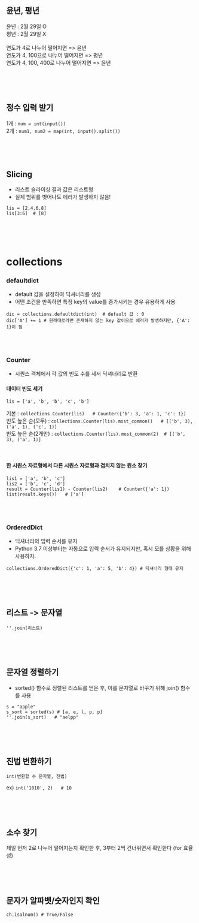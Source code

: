 
## 윤년, 평년

윤년 : 2월 29일 O<br>
평년 : 2월 29일 X<br>
<br>
연도가 4로 나누어 떨어지면 => 윤년<br>
연도가 4, 100으로 나누어 떨어지면 => 평년<br>
연도가 4, 100, 400로 나누어 떨어지면 => 윤년<br>

<br><br><br>



## 정수 입력 받기

1개 : `num = int(input())` <br>
2개 : `num1, num2 = map(int, input().split())` <br>

<br><br><br>



## Slicing

- 리스트 슬라이싱 결과 값은 리스트형
- 실제 범위를 벗어나도 에러가 발생하지 않음!
```
lis = [2,4,6,8]
lis[3:6]  # [8]
```

<br><br><br>


# collections

### defaultdict
- default 값을 설정하여 딕셔너리를 생성
- 어떤 조건을 만족하면 특정 key의 value를 증가시키는 경우 유용하게 사용

```
dic = collections.defaultdict(int)  # default 값 : 0
dic['A'] += 1 # 원래대로라면 존재하지 않는 key 값이므로 에러가 발생하지만, {'A': 1}이 됨
```

<br><br>

### Counter
- 시퀀스 객체에서 각 값의 빈도 수를 세서 딕셔너리로 반환

#### 데이터 빈도 세기
`lis = ['a', 'b', 'b', 'c', 'b']`<br>

기본 : `collections.Counter(lis)   # Counter({'b': 3, 'a': 1, 'c': 1})`<br>
빈도 높은 순(모두) : `collections.Counter(lis).most_common()   # [('b', 3), ('a', 1), ('c', 1)]`<br>
빈도 높은 순(2개만)  : `collections.Counter(lis).most_common(2)  # [('b', 3), ('a', 1)]`<br>

<br>

#### 한 시퀀스 자료형에서 다른 시퀀스 자료형과 겹치지 않는 원소 찾기

```
lis1 = ['a', 'b', 'c']
lis2 = ['b', 'c', 'd']
result = Counter(lis1) - Counter(lis2)    # Counter({'a': 1})
list(result.keys())   # ['a']
```

<br><br>

### OrderedDict
- 딕셔너리의 입력 순서를 유지
- Python 3.7 이상부터는 자동으로 입력 순서가 유지되지만, 혹시 모를 상황을 위해 사용하자.

`collections.OrderedDict({'c': 1, 'a': 5, 'b': 4}) # 딕셔너리 형태 유지`

<br><br><br>



## 리스트 -> 문자열
`''.join(리스트)`

<br><br><br>


## 문자열 정렬하기
- sorted() 함수로 정렬된 리스트를 얻은 후, 이를 문자열로 바꾸기 위해 join() 함수를 사용
```
s = "apple"
s_sort = sorted(s) # [a, e, l, p, p]
''.join(s_sort)   # "aelpp"
```

<br><br><br>

## 진법 변환하기
`int(변환할 수 문자열, 진법)`

ex) `int('1010', 2)   # 10`

<br><br><br>

## 소수 찾기
제일 먼저 2로 나누어 떨어지는지 확인한 후,  3부터 2씩 건너뛰면서 확인한다 (for 효율성)

<br><br><br>

## 문자가 알파벳/숫자인지 확인
`ch.isalnum() # True/False`

<br><br><br>
